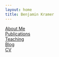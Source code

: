 ```yaml
---
layout: home
title: Benjamin Kramer
---
```

[About Me](about) \
[Publications](publications) \
[Teaching](teaching) \
[Blog](blog) \
[CV](resume.pdf) 
